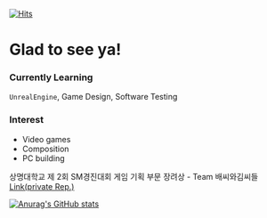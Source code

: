 <!--
**Pippyap/Pippyap** is a ✨ _special_ ✨ repository because its `README.md` (this file) appears on your GitHub profile.

Here are some ideas to get you started:

- 🔭 I’m currently working on ...
- 🌱 I’m currently learning ...
- 👯 I’m looking to collaborate on ...
- 🤔 I’m looking for help with ...
- 💬 Ask me about ...
- 📫 How to reach me: ...
- 😄 Pronouns: ...
- ⚡ Fun fact: ...
-->

[![Hits](https://hits.seeyoufarm.com/api/count/incr/badge.svg?url=https%3A%2F%2Fgithub.com%2FPippyap&count_bg=%23FFD5D5&title_bg=%23FF7575&icon=&icon_color=%23E7E7E7&title=VISIT&edge_flat=false)](https://hits.seeyoufarm.com)

# Glad to see ya!

### Currently Learning
 <code>UnrealEngine</code>, Game Design, Software Testing

 
### Interest
 - Video games
 - Composition
 - PC building



상명대학교 제 2회 SM경진대회 게임 기획 부문 장려상 - Team 배씨와김씨들 [Link(private Rep.)](https://github.com/kimyonggyu2/bae-and-kims)


[![Anurag's GitHub stats](https://github-readme-stats.vercel.app/api?username=Pippyap&show_icons=true&theme=dark)](https://github.com/anuraghazra/github-readme-stats)
